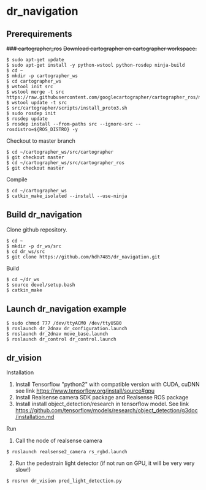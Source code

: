 # dr_navigation

## Prerequirements
~~### cartographer_ros~~
~~Download cartographer on cartographer workspace.~~
```
$ sudo apt-get update
$ sudo apt-get install -y python-wstool python-rosdep ninja-build
$ cd ~
$ mkdir -p cartographer_ws
$ cd cartographer_ws
$ wstool init src
$ wstool merge -t src https://raw.githubusercontent.com/googlecartographer/cartographer_ros/master/cartographer_ros.rosinstall
$ wstool update -t src
$ src/cartographer/scripts/install_proto3.sh
$ sudo rosdep init
$ rosdep update
$ rosdep install --from-paths src --ignore-src --rosdistro=${ROS_DISTRO} -y
```
Checkout to master branch
```
$ cd ~/cartographer_ws/src/cartographer
$ git checkout master
$ cd ~/cartographer_ws/src/cartographer_ros
$ git checkout master
```
Compile
```
$ cd ~/cartographer_ws
$ catkin_make_isolated --install --use-ninja
```


## Build dr_navigation
Clone github repository.
```
$ cd ~
$ mkdir -p dr_ws/src
$ cd dr_ws/src
$ git clone https://github.com/hdh7485/dr_navigation.git
```
Build
```
$ cd ~/dr_ws
$ source devel/setup.bash
$ catkin_make
```

## Launch dr_navigation example
```
$ sudo chmod 777 /dev/ttyACM0 /dev/ttyUSB0
$ roslaunch dr_2dnav dr_configuration.launch
$ roslaunch dr_2dnav move_base.launch
$ roslaunch dr_control dr_control.launch
```
## dr_vision
Installation
1) Install Tensorflow "python2" with compatible version with CUDA, cuDNN see link https://www.tensorflow.org/install/source#gpu
2) Install Realsense camera SDK package and Realsense ROS package
3) Install install object_detection/research in tensorflow model. See link https://github.com/tensorflow/models/research/object_detection/g3doc/installation.md

Run
1) Call the node of realsense camera
```
$ roslaunch realsense2_camera rs_rgbd.launch
```
2) Run the pedestrain light detector (if not run on GPU, it will be very very slow!)
```
$ rosrun dr_vision pred_light_detection.py
```
